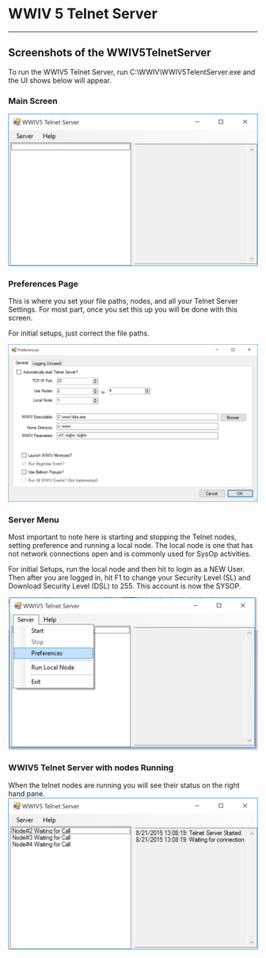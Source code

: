 # WWIV 5 Telnet Server
***

## Screenshots of the WWIV5TelnetServer

To run the WWIV5 Telnet Server, run C:\WWIV\WWIV5TelentServer.exe and the UI shows below will appear.

### Main Screen
![MainScreen](/screenshots/wwiv5telnet/WWIV5_Telnet_Server_Main.png)

### Preferences Page
This is where you set your file paths, nodes, and all your Telnet Server Settings. For most part, once you set this up you will be done with this screen.

For initial setups, just correct the file paths.

![Preferences](/screenshots/wwiv5telnet/WWIV5_Telnet_Server_Preferences.png)

### Server Menu
Most important to note here is starting and stopping the Telnet nodes, setting preference and running
a local node. The local node is one that has not network connections open and is commonly used for SysOp
activities.

For initial Setups, run the local node and then hit <SPACE> to login as a NEW User. Then after you are logged in, hit F1 to change your Security Level (SL) and Download Security Level (DSL) to 255. This account is now the SYSOP.

![Menu](/screenshots/wwiv5telnet/WWIV5_Telnet_Server_Menu.png)

### WWIV5 Telnet Server with nodes Running
When the telnet nodes are running you will see their status on the right hand pane.
![runtime](/screenshots/wwiv5telnet/WWIV5_Telnet_Server_Running.png)